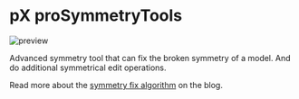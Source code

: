 # pX proSymmetryTools

![preview](https://github.com/piXelicidio/pxMaxScript/raw/master/SymmetryFix/preview_SymmetryFixTool.gif)

Advanced symmetry tool that can fix the broken symmetry of a model. And do additional symmetrical edit operations.

Read more about the [symmetry fix algorithm](https://denysalmaral.com/2019/07/symmetry-fix-algorithm-for-3d-meshes.html) on the blog.